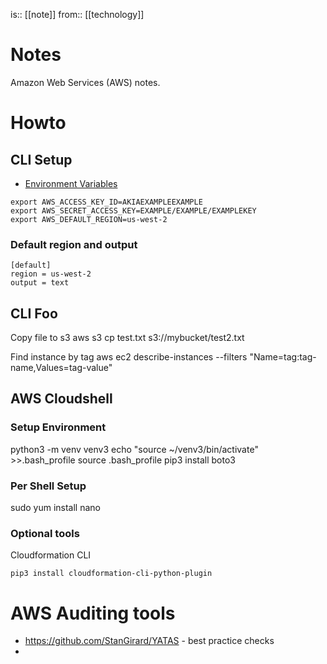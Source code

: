 is:: [[note]]
from:: [[technology]]

# Notes
Amazon Web Services (AWS) notes.

# Howto
## CLI Setup
- [Environment Variables](https://docs.aws.amazon.com/cli/latest/userguide/cli-configure-envvars.html)
```
export AWS_ACCESS_KEY_ID=AKIAEXAMPLEEXAMPLE
export AWS_SECRET_ACCESS_KEY=EXAMPLE/EXAMPLE/EXAMPLEKEY
export AWS_DEFAULT_REGION=us-west-2
```

### Default region and output
```
[default]
region = us-west-2
output = text
```

## CLI Foo
Copy file to s3
aws s3 cp test.txt s3://mybucket/test2.txt

Find instance by tag
aws ec2 describe-instances --filters "Name=tag:tag-name,Values=tag-value"

## AWS Cloudshell
### Setup Environment
python3 -m venv venv3
echo "source ~/venv3/bin/activate" >>.bash_profile
source .bash_profile
pip3 install boto3

### Per Shell Setup
sudo yum install nano

### Optional tools
Cloudformation CLI
```
pip3 install cloudformation-cli-python-plugin
```

# AWS Auditing tools
- https://github.com/StanGirard/YATAS - best practice checks
- 